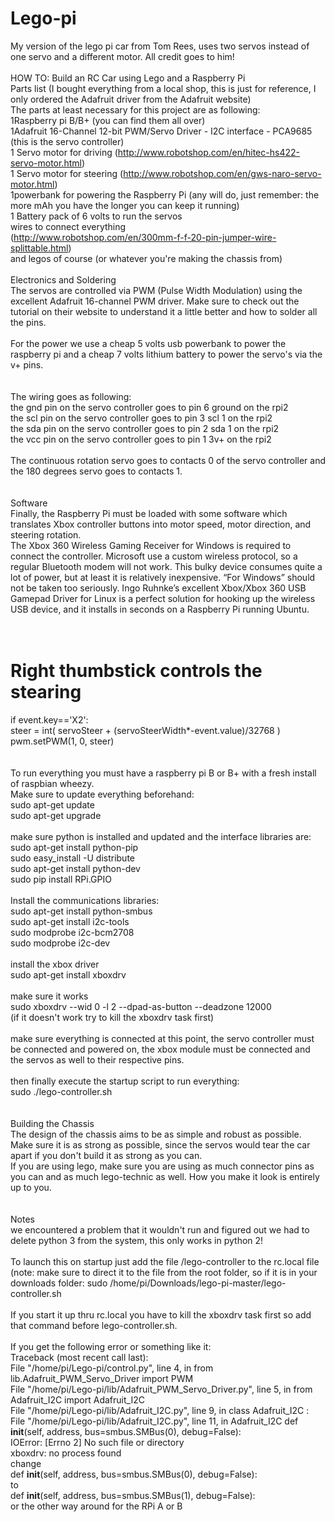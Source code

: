 # Lego-pi<br>
My version of the lego pi car from Tom Rees, uses two servos instead of one servo and a different motor. All credit goes to him!<br>
<br>
HOW TO: Build an RC Car using Lego and a Raspberry Pi<br>
Parts list (I bought everything from a local shop, this is just for reference, I only ordered the Adafruit driver from the Adafruit website)<br>
The parts at least necessary for this project are as following:<br>
1Raspberry pi B/B+ (you can find them all over)<br>
1Adafruit 16-Channel 12-bit PWM/Servo Driver - I2C interface - PCA9685 (this is the servo controller)<br>
1 Servo motor for driving (http://www.robotshop.com/en/hitec-hs422-servo-motor.html) <br>
1 Servo motor for steering (http://www.robotshop.com/en/gws-naro-servo-motor.html)<br>
1powerbank for powering the Raspberry Pi (any will do, just remember: the more mAh you have the longer you can keep it running)<br>
1 Battery pack of 6 volts to run the servos<br>
wires to connect everything<br>
(http://www.robotshop.com/en/300mm-f-f-20-pin-jumper-wire-splittable.html)<br>
and legos of course (or whatever you're making the chassis from)<br>
<br>
Electronics and Soldering<br>
The servos are controlled via PWM (Pulse Width Modulation) using the excellent Adafruit 16-channel PWM driver. Make sure to check out the tutorial on their website to understand it a little better and how to solder all the pins.<br>
<br>
For the power we use a cheap 5 volts usb powerbank to power the raspberry pi and a cheap 7 volts lithium battery to power the servo's via the v+ pins.<br>
<br>
<br>
The wiring goes as following:
<br>
the gnd pin on the servo controller goes to pin 6 ground on the rpi2<br>
the scl pin on the servo controller goes to pin 3 scl 1 on the rpi2<br>
the sda pin on the servo controller goes to pin 2 sda 1 on the rpi2<br>
the vcc pin on the servo controller goes to pin 1 3v+ on the rpi2<br>
<br>
The continuous rotation servo goes to contacts 0 of the servo controller and the 180 degrees servo goes to contacts 1.<br>
<br>
<br>
Software<br>
Finally, the Raspberry Pi must be loaded with some software which translates Xbox controller buttons into motor speed, motor direction, and steering rotation. <br>
The Xbox 360 Wireless Gaming Receiver for Windows is required to connect the controller. Microsoft use a custom wireless protocol, so a regular Bluetooth modem will not work. This bulky device consumes quite a lot of power, but at least it is relatively inexpensive.
“For Windows” should not be taken too seriously. Ingo Ruhnke’s excellent Xbox/Xbox 360 USB Gamepad Driver for Linux is a perfect solution for hooking up the wireless USB device, and it installs in seconds on a Raspberry Pi running Ubuntu.<br>
<br>
<br>
# Right thumbstick controls the stearing<br>
if event.key=='X2':<br>
    steer = int( servoSteer + (servoSteerWidth*-event.value)/32768 )<br>
    pwm.setPWM(1, 0, steer)<br> 
<br>  
To run everything you must have a raspberry pi B or B+ with a fresh install of raspbian wheezy.
<br>
Make sure to update everything beforehand:<br>
	sudo apt-get update<br>
	sudo apt-get upgrade<br>
<br>
make sure python is installed and updated and the interface libraries are:<br>
	sudo apt-get install python-pip<br>
	sudo easy_install -U distribute<br>
	sudo apt-get install python-dev<br>
	sudo pip install RPi.GPIO<br>
<br>
Install the communications libraries:<br>
	sudo apt-get install python-smbus<br>
	sudo apt-get install i2c-tools<br>
	sudo modprobe i2c-bcm2708<br>
	sudo modprobe i2c-dev<br>
<br>
install the xbox driver<br>
	sudo apt-get install xboxdrv<br>
<br>
make sure it works<br>
	sudo xboxdrv --wid 0 -l 2 --dpad-as-button --deadzone 12000<br>
(if it doesn't work try to kill the xboxdrv task first)<br>
<br>
make sure everything is connected at this point, the servo controller must be connected and powered on, the xbox module must be connected and the servos as well to their respective pins.<br>
<br>
then finally execute the startup script to run everything:<br>
	sudo ./lego-controller.sh<br>
<br>
<br>
Building the Chassis<br>
The design of the chassis aims to be as simple and robust as possible. Make sure it is as strong as possible, since the servos would tear the car apart if you don't build it as strong as you can.<br>
If you are using lego, make sure you are using as much connector pins as you can and as much lego-technic as well. How you make it look is entirely up to you.<br>
<br>
<br>
Notes<br>
we encountered a problem that it wouldn't run and figured out we had to delete python 3 from the system, this only works in python 2!<br>
<br>
To launch this on startup just add the file /lego-controller to the rc.local file (note: make sure to direct it to the file from the root folder, so if it is in your downloads folder: sudo /home/pi/Downloads/lego-pi-master/lego-controller.sh<br>
<br>
If you start it up thru rc.local you have to kill the xboxdrv task first so add that command before lego-controller.sh.<br>
<br>
If you get the following error or something like it:<br>
Traceback (most recent call last):
  <br>File "/home/pi/Lego-pi/control.py", line 4, in <module>
    from lib.Adafruit_PWM_Servo_Driver import PWM<br>
  File "/home/pi/Lego-pi/lib/Adafruit_PWM_Servo_Driver.py", line 5, in <module>
    from Adafruit_I2C import Adafruit_I2C<br>
  File "/home/pi/Lego-pi/lib/Adafruit_I2C.py", line 9, in <module>
    class Adafruit_I2C :<br>
  File "/home/pi/Lego-pi/lib/Adafruit_I2C.py", line 11, in Adafruit_I2C
    def __init__(self, address, bus=smbus.SMBus(0), debug=False):<br>
IOError: [Errno 2] No such file or directory<br>
xboxdrv: no process found<br>
 change <br>
 def __init__(self, address, bus=smbus.SMBus(0), debug=False): <br>
 to <br>
 def __init__(self, address, bus=smbus.SMBus(1), debug=False):<br>
 or the other way around for the RPi A or B<br>
